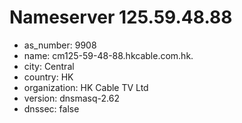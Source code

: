 # Nameserver 125.59.48.88

* as_number: 9908
* name: cm125-59-48-88.hkcable.com.hk.
* city: Central
* country: HK
* organization: HK Cable TV Ltd
* version: dnsmasq-2.62
* dnssec: false
